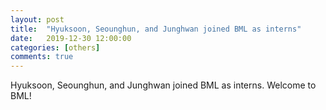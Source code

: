 ```yaml
---
layout: post
title:  "Hyuksoon, Seounghun, and Junghwan joined BML as interns"
date:   2019-12-30 12:00:00
categories: [others]
comments: true
---
```

Hyuksoon, Seounghun, and Junghwan joined BML as interns.
Welcome to BML!
